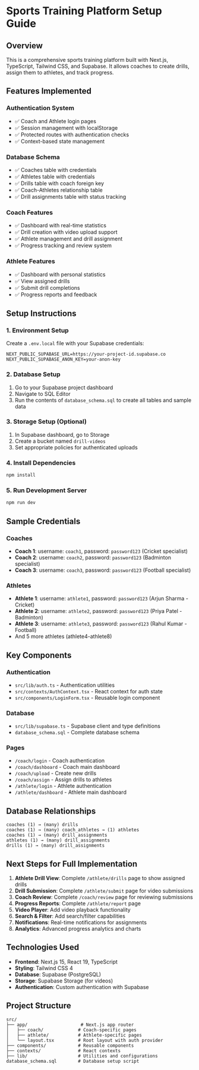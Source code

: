 # Sports Training Platform Setup Guide

## Overview
This is a comprehensive sports training platform built with Next.js, TypeScript, Tailwind CSS, and Supabase. It allows coaches to create drills, assign them to athletes, and track progress.

## Features Implemented

### Authentication System
- ✅ Coach and Athlete login pages
- ✅ Session management with localStorage
- ✅ Protected routes with authentication checks
- ✅ Context-based state management

### Database Schema
- ✅ Coaches table with credentials
- ✅ Athletes table with credentials
- ✅ Drills table with coach foreign key
- ✅ Coach-Athletes relationship table
- ✅ Drill assignments table with status tracking

### Coach Features
- ✅ Dashboard with real-time statistics
- ✅ Drill creation with video upload support
- ✅ Athlete management and drill assignment
- ✅ Progress tracking and review system

### Athlete Features
- ✅ Dashboard with personal statistics
- ✅ View assigned drills
- ✅ Submit drill completions
- ✅ Progress reports and feedback

## Setup Instructions

### 1. Environment Setup
Create a `.env.local` file with your Supabase credentials:
```
NEXT_PUBLIC_SUPABASE_URL=https://your-project-id.supabase.co
NEXT_PUBLIC_SUPABASE_ANON_KEY=your-anon-key
```

### 2. Database Setup
1. Go to your Supabase project dashboard
2. Navigate to SQL Editor
3. Run the contents of `database_schema.sql` to create all tables and sample data

### 3. Storage Setup (Optional)
1. In Supabase dashboard, go to Storage
2. Create a bucket named `drill-videos`
3. Set appropriate policies for authenticated uploads

### 4. Install Dependencies
```bash
npm install
```

### 5. Run Development Server
```bash
npm run dev
```

## Sample Credentials

### Coaches
- **Coach 1**: username: `coach1`, password: `password123` (Cricket specialist)
- **Coach 2**: username: `coach2`, password: `password123` (Badminton specialist)
- **Coach 3**: username: `coach3`, password: `password123` (Football specialist)

### Athletes
- **Athlete 1**: username: `athlete1`, password: `password123` (Arjun Sharma - Cricket)
- **Athlete 2**: username: `athlete2`, password: `password123` (Priya Patel - Badminton)
- **Athlete 3**: username: `athlete3`, password: `password123` (Rahul Kumar - Football)
- And 5 more athletes (athlete4-athlete8)

## Key Components

### Authentication
- `src/lib/auth.ts` - Authentication utilities
- `src/contexts/AuthContext.tsx` - React context for auth state
- `src/components/LoginForm.tsx` - Reusable login component

### Database
- `src/lib/supabase.ts` - Supabase client and type definitions
- `database_schema.sql` - Complete database schema

### Pages
- `/coach/login` - Coach authentication
- `/coach/dashboard` - Coach main dashboard
- `/coach/upload` - Create new drills
- `/coach/assign` - Assign drills to athletes
- `/athlete/login` - Athlete authentication
- `/athlete/dashboard` - Athlete main dashboard

## Database Relationships

```
coaches (1) → (many) drills
coaches (1) → (many) coach_athletes → (1) athletes
coaches (1) → (many) drill_assignments
athletes (1) → (many) drill_assignments
drills (1) → (many) drill_assignments
```

## Next Steps for Full Implementation

1. **Athlete Drill View**: Complete `/athlete/drills` page to show assigned drills
2. **Drill Submission**: Complete `/athlete/submit` page for video submissions
3. **Coach Review**: Complete `/coach/review` page for reviewing submissions
4. **Progress Reports**: Complete `/athlete/report` page
5. **Video Player**: Add video playback functionality
6. **Search & Filter**: Add search/filter capabilities
7. **Notifications**: Real-time notifications for assignments
8. **Analytics**: Advanced progress analytics and charts

## Technologies Used
- **Frontend**: Next.js 15, React 19, TypeScript
- **Styling**: Tailwind CSS 4
- **Database**: Supabase (PostgreSQL)
- **Storage**: Supabase Storage (for videos)
- **Authentication**: Custom authentication with Supabase

## Project Structure
```
src/
├── app/                    # Next.js app router
│   ├── coach/             # Coach-specific pages
│   ├── athlete/           # Athlete-specific pages
│   └── layout.tsx         # Root layout with auth provider
├── components/            # Reusable components
├── contexts/              # React contexts
├── lib/                   # Utilities and configurations
database_schema.sql        # Database setup script
```
